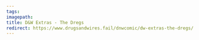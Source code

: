 ```yaml
---
tags:
imagepath:
title: D&W Extras - The Dregs
redirect: https://www.drugsandwires.fail/dnwcomic/dw-extras-the-dregs/
---
```

